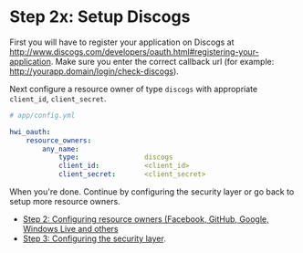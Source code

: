 Step 2x: Setup Discogs
========================
First you will have to register your application on Discogs at http://www.discogs.com/developers/oauth.html#registering-your-application.
Make sure you enter the correct callback url (for example: http://yourapp.domain/login/check-discogs).

Next configure a resource owner of type `discogs` with appropriate `client_id`,
`client_secret`.

```yaml
# app/config.yml

hwi_oauth:
    resource_owners:
        any_name:
            type:                discogs
            client_id:           <client_id>
            client_secret:       <client_secret>
```

When you're done. Continue by configuring the security layer or go back to
setup more resource owners.

- [Step 2: Configuring resource owners (Facebook, GitHub, Google, Windows Live and others](../2-configuring_resource_owners.md)
- [Step 3: Configuring the security layer](../3-configuring_the_security_layer.md).

